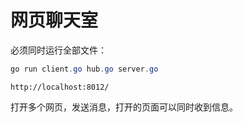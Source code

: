 # 网页聊天室

必须同时运行全部文件：

```powershell
go run client.go hub.go server.go
```

```
http://localhost:8012/
```

打开多个网页，发送消息，打开的页面可以同时收到信息。
